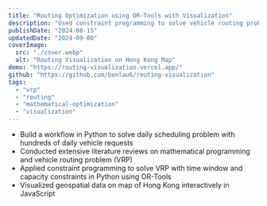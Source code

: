 ```yaml
---
title: "Routing Optimization using OR-Tools with Visualization"
description: "Used constraint programming to solve vehicle routing problem with time window and capacity constraints in Python using OR-Tools"
publishDate: "2024-08-15"
updatedDate: "2024-09-08"
coverImage:
  src: "./cover.webp"
  alt: "Routing Visualization on Hong Kong Map"
demo: "https://routing-visualization.vercel.app/"
github: "https://github.com/benlau6/routing-visualization"
tags:
  - "vrp"
  - "routing"
  - "mathematical-optimization"
  - "visualization"
---
```


- Build a workflow in Python to solve daily scheduling problem with hundreds of daily vehicle requests
- Conducted extensive literature reviews on mathematical programming and vehicle routing problem (VRP)
- Applied constraint programming to solve VRP with time window and capacity constraints in Python using OR-Tools
- Visualized geospatial data on map of Hong Kong interactively in JavaScript
